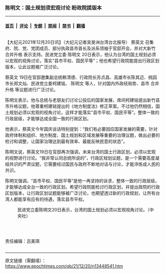### 陈明文：国土规划须宏观讨论 盼政院提版本

---

#### [首页](../../../..?n13448541) &nbsp;|&nbsp; [评论](../../../../../epoch-comment?n13448541) &nbsp;|&nbsp; [专题](../../../../../epoch-special?n13448541) &nbsp;|&nbsp; [禁闻](../../../../../epoch-news?n13448541) &nbsp;|&nbsp; [禁书](../../../../../books?n13448541) &nbsp;|&nbsp; [翻墙](https://github.com/gfw-breaker/nogfw/blob/master/README.md?n13448541)


<div class="column" id="artbody" itemprop="articleBody">
 <!-- article content begin -->
 <p>
  【大纪元2021年12月20日讯】（大纪元记者吴旻洲台湾台北报导）
  <ok href="https://www.epochtimes.com/gb/tag/%E8%94%A1%E8%8B%B1%E6%96%87.html">
   蔡英文
  </ok>
  召集府、院、党、党团成员、部分执政县市首长及派系领袖于官邸开会，并对大新竹
  <ok href="https://www.epochtimes.com/gb/tag/%E5%90%88%E5%B9%B6%E5%8D%87%E6%A0%BC.html">
   合并升格
  </ok>
  表示支持。民进党立委
  <ok href="https://www.epochtimes.com/gb/tag/%E9%99%88%E6%98%8E%E6%96%87.html">
   陈明文
  </ok>
  20日表示，他认为台湾的国土规划必须以宏观的视角讨论，落实“县市平权、国民平等”；他也希望行政院能提出行政区划版本，让此议题被广泛讨论。
 </p>
 <p>
  <ok href="https://www.epochtimes.com/gb/tag/%E8%94%A1%E8%8B%B1%E6%96%87.html">
   蔡英文
  </ok>
  19日在官邸邀集副总统赖清德、行政院长苏贞昌、高雄市长陈其迈、桃园市长郑文灿、民进党立委柯建铭、
  <ok href="https://www.epochtimes.com/gb/tag/%E9%99%88%E6%98%8E%E6%96%87.html">
   陈明文
  </ok>
  等人，针对国内外政经局势、县市
  <ok href="https://www.epochtimes.com/gb/tag/%E5%90%88%E5%B9%B6%E5%8D%87%E6%A0%BC.html">
   合并升格
  </ok>
  等议题进行广泛讨论。
 </p>
 <p>
  陈明文表示，他与总统与老朋友们讨论公投后的国家发展，席间柯建铭提出新竹县市升格议题，他尊重柯建铭提出的《地方制度法》修正草案。不过他仍然相信，国土规划必须以宏观的视角讨论，这样才能落实“县市平权、国民平等”。整体一致的行政层级，才能够达成全国一致的行政区划。
 </p>
 <p>
  他表示，蔡英文今年国庆谈话特别提到：“我们有必要因应国家发展的需要，针对政府体制和组织、地方制度、国土规划和区域发展等重要的治理议题，做出必要的检讨和调整，让国家治理达到最有效率、最能反映民意的状态”。
 </p>
 <p>
  陈明文说，蔡英文19日在官邸再次强调，未来台湾的国土行政区划，必须以宏观的视野进行讨论。“我非常认同总统所说的”，行政区规划议题，是一个需要高度凝结共识的严肃议题，它需要经过国民与政府不断地对话与讨论，才能淬炼成人民的共识。
 </p>
 <p>
  陈明文强调，“县市平权、国民平等”是他一再坚持的诉求，整体一致的行政层级，才能够达成全台一致的行政区划。希望行政院能检讨行政区划，并提出政院的行政区划版本，让行政区划议题能够被广泛讨论，也期望透过新的行政规划，让所有台湾人都能享有应有的待遇，落实县市平权。
 </p>
 <figure aria-describedby="caption-attachment-13448543" class="wp-caption aligncenter" id="attachment_13448543" style="width: 450px">
  <ok href="https://i.epochtimes.com/assets/uploads/2021/12/id13448543-533010.jpg" target="_blank">
   <img alt="" class="size-medium wp-image-13448543" src="https://i.epochtimes.com/assets/uploads/2021/12/id13448543-533010-450x576.jpg"/>
  </ok>
  <br/><figcaption class="wp-caption-text" id="caption-attachment-13448543">
   民进党立委陈明文20日表示，台湾的国土规划必须以宏观视角讨论。（中央社）
  </figcaption><br/>
 </figure><br/>
 <p>
  责任编辑：吕美琪
 </p>
 <!-- article content end -->
</div>


---

原文链接（需翻墙）：https://www.epochtimes.com/gb/21/12/20/n13448541.htm